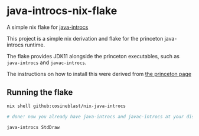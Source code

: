 
# java-introcs-nix-flake

A simple nix flake for [java-introcs](https://introcs.cs.princeton.edu/java/stdlib/)

This project is a simple nix derivation and flake for the princeton java-introcs runtime.

The flake provides JDK11 alongside the princeton executables, such as `java-introcs` and 
`javac-introcs`.

The instructions on how to install this were derived from [the princeton page](https://lift.cs.princeton.edu/java/linux/)

## Running the flake

``` sh
nix shell github:cosineblast/nix-java-introcs

# done! now you already have java-introcs and javac-introcs at your disposal

java-introcs StdDraw
```

